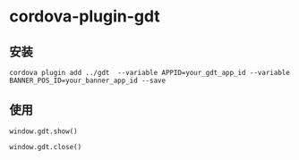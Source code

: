 # cordova-plugin-gdt

## 安装
`cordova plugin add ../gdt  --variable APPID=your_gdt_app_id --variable BANNER_POS_ID=your_banner_app_id --save`

## 使用
`window.gdt.show()`

`window.gdt.close()`